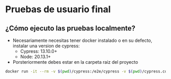 # Pruebas de usuario final

## ¿Cómo ejecuto las pruebas localmente?

- Necesariamente necesitas tener docker instalado o en su defecto, instalar una version de cypress:
    - Cypress:        13.10.0+
    - Node:   20.13.1+
- Porsteriormente debes estar en la carpeta raiz del proyecto

```bash
docker run -it --rm -v $(pwd)/cypress:/e2e/cypress -v $(pwd)/cypress.config.js:/e2e/cypress.config.js -w /e2e cypress/included:latest run
```